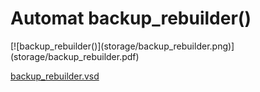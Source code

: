 # Automat backup_rebuilder()


<div class=automatpng markdown="1">
[![backup_rebuilder()](storage/backup_rebuilder.png)](storage/backup_rebuilder.pdf)
</div>

[backup_rebuilder.vsd](storage/backup_rebuilder.vsd)

